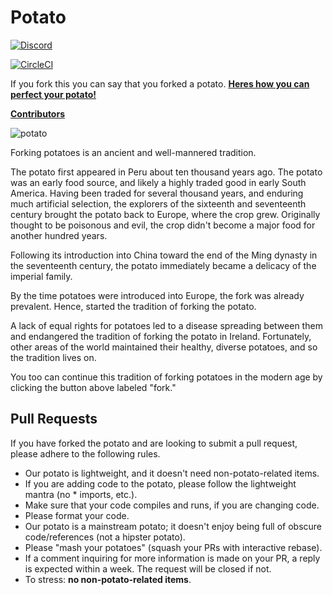 Potato
======

[![Discord](https://i.imgur.com/HLPoNnY.png)](https://discord.gg/5hBDT2P)

[![CircleCI](https://circleci.com/gh/GStudiosX2/Potato/tree/master.svg?style=svg)](https://circleci.com/gh/GStudiosX2/Potato/tree/master)

If you fork this you can say that you forked a potato.
**[Heres how you can perfect your potato!](recipe.txt)**

**[Contributors](Contributors.md)**

![potato](http://i.imgur.com/dRnvRZZ.jpg)

Forking potatoes is an ancient and well-mannered tradition.

The potato first appeared in Peru about ten thousand years ago. The potato was an early food source, and likely a highly traded good in early South America. Having been traded for several thousand years, and enduring much artificial selection, the explorers of the sixteenth and seventeenth century brought the potato back to Europe, where the crop grew. Originally thought to be poisonous and evil, the crop didn't become a major food for another hundred years.

Following its introduction into China toward the end of the Ming dynasty in the seventeenth century, the potato immediately became a delicacy of the imperial family.

By the time potatoes were introduced into Europe, the fork was already prevalent. Hence, started the tradition of forking the potato.

A lack of equal rights for potatoes led to a disease spreading between them and endangered the tradition of forking the potato in Ireland. Fortunately, other areas of the world maintained their healthy, diverse potatoes, and so the tradition lives on.

You too can continue this tradition of forking potatoes in the modern age by clicking the button above labeled "fork."

Pull Requests
-------------

If you have forked the potato and are looking to submit a pull request, please adhere to the following rules.

- Our potato is lightweight, and it doesn't need non-potato-related items.
- If you are adding code to the potato, please follow the lightweight mantra (no * imports, etc.).
- Make sure that your code compiles and runs, if you are changing code.
- Please format your code.
- Our potato is a mainstream potato; it doesn't enjoy being full of obscure code/references (not a hipster potato).
- Please "mash your potatoes" (squash your PRs with interactive rebase).
- If a comment inquiring for more information is made on your PR, a reply is expected within a week. The request will be closed if not.
- To stress: **no non-potato-related items**.

